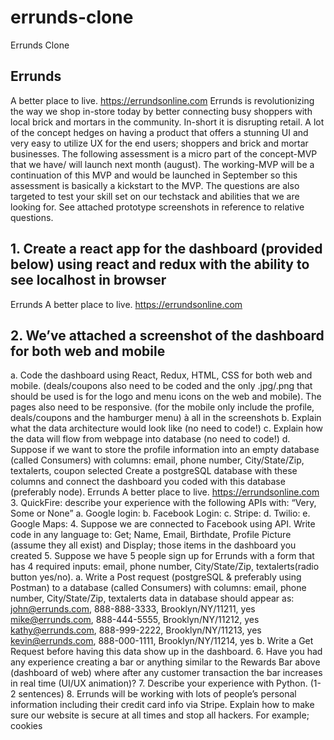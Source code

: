 # errunds-clone
Errunds Clone 


## Errunds 
A better place to live. https://errundsonline.com 
Errunds is revolutionizing the way we shop in-store today by better connecting busy shoppers with local brick and mortars in the community. In-short it is disrupting retail. A lot of the concept hedges on having a product that offers a stunning UI and very easy to utilize UX for the end users; shoppers and brick and mortar businesses. 
The following assessment is a micro part of the concept-MVP that we have/ will launch next month (august). The working-MVP will be a continuation of this MVP and would be launched in September so this assessment is basically a kickstart to the MVP. The questions are also targeted to test your skill set on our techstack and abilities that we are looking for. See attached prototype screenshots in reference to relative questions. 
## 1. Create a react app for the dashboard (provided below) using react and redux with the ability to see localhost in browser 
Errunds 
  A better place to live. https://errundsonline.com 
## 2. We’ve attached a screenshot of the dashboard for both web and mobile 
  a. Code the dashboard using React, Redux, HTML, CSS for both web and mobile. 
  (deals/coupons also need to be coded and the only .jpg/.png that should be used is for the logo and menu icons on the web and mobile). The pages also need to be responsive. (for the mobile only include the profile, deals/coupons and the hamburger menu) à all in the screenshots b. Explain what the data architecture would look like (no need to code!) c. Explain how the data will flow from webpage into database (no need to code!) d. Suppose if we want to store the profile information into an empty database (called 
  Consumers) with columns: 
  email, phone number, City/State/Zip, textalerts, coupon selected Create a postgreSQL database with these columns and connect the dashboard you coded with this database (preferably node). 
  Errunds 
  A better place to live. https://errundsonline.com 
3. QuickFire: describe your experience with the following APIs with: “Very, Some or None” 
  a. Google login: b. Facebook Login: c. Stripe: d. Twilio: e. Google Maps: 
4. Suppose we are connected to Facebook using API. Write code in any language to: Get; Name, Email, Birthdate, Profile Picture (assume they all exist) and Display; those items in the dashboard you created 
5. Suppose we have 5 people sign up for Errunds with a form that has 4 required inputs: email, phone number, City/State/Zip, textalerts(radio button yes/no). 
  a. Write a Post request (postgreSQL & preferably using Postman) to a database (called 
  Consumers) with columns: 
  email, phone number, City/State/Zip, textalerts data in database should appear as: john@errunds.com, 888-888-3333, Brooklyn/NY/11211, yes mike@errunds.com, 888-444-5555, Brooklyn/NY/11212, yes kathy@errunds.com, 888-999-2222, Brooklyn/NY/11213, yes kevin@errunds.com, 888-000-1111, Brooklyn/NY/11214, yes b. Write a Get Request before having this data show up in the dashboard. 
6. Have you had any experience creating a bar or anything similar to the Rewards Bar above (dashboard of web) where after any customer transaction the bar increases in real time (UI/UX animation)? 
7. Describe your experience with Python. (1-2 sentences) 
8. Errunds will be working with lots of people’s personal information including their credit card info via Stripe. Explain how to make sure our website is secure at all times and stop all hackers. For example; cookies 
